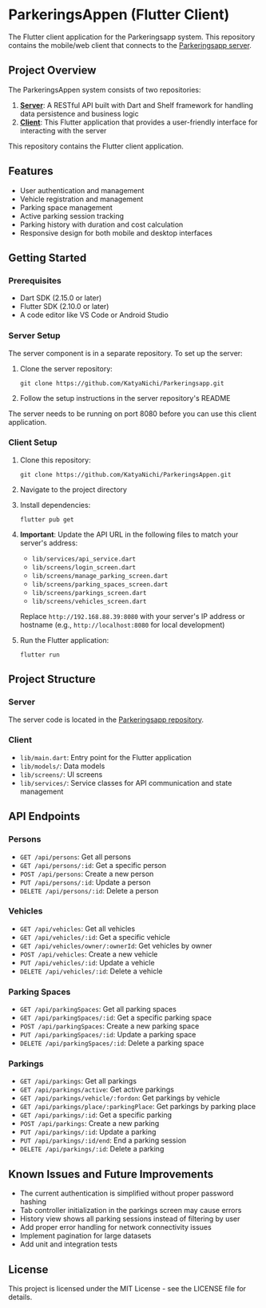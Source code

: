 # ParkeringsAppen (Flutter Client)

The Flutter client application for the Parkeringsapp system. This repository contains the mobile/web client that connects to the [Parkeringsapp server](https://github.com/KatyaNichi/Parkeringsapp).

## Project Overview

The ParkeringsAppen system consists of two repositories:

1. **[Server](https://github.com/KatyaNichi/Parkeringsapp)**: A RESTful API built with Dart and Shelf framework for handling data persistence and business logic
2. **[Client](https://github.com/KatyaNichi/ParkeringsAppen)**: This Flutter application that provides a user-friendly interface for interacting with the server

This repository contains the Flutter client application.

## Features

- User authentication and management
- Vehicle registration and management
- Parking space management
- Active parking session tracking
- Parking history with duration and cost calculation
- Responsive design for both mobile and desktop interfaces

## Getting Started

### Prerequisites

- Dart SDK (2.15.0 or later)
- Flutter SDK (2.10.0 or later)
- A code editor like VS Code or Android Studio

### Server Setup

The server component is in a separate repository. To set up the server:

1. Clone the server repository:
   ```
   git clone https://github.com/KatyaNichi/Parkeringsapp.git
   ```
2. Follow the setup instructions in the server repository's README

The server needs to be running on port 8080 before you can use this client application.

### Client Setup

1. Clone this repository:
   ```
   git clone https://github.com/KatyaNichi/ParkeringsAppen.git
   ```
2. Navigate to the project directory
3. Install dependencies:
   ```
   flutter pub get
   ```
3. **Important**: Update the API URL in the following files to match your server's address:
   - `lib/services/api_service.dart`
   - `lib/screens/login_screen.dart` 
   - `lib/screens/manage_parking_screen.dart`
   - `lib/screens/parking_spaces_screen.dart`
   - `lib/screens/parkings_screen.dart`
   - `lib/screens/vehicles_screen.dart`

   Replace `http://192.168.88.39:8080` with your server's IP address or hostname (e.g., `http://localhost:8080` for local development)

4. Run the Flutter application:
   ```
   flutter run
   ```

## Project Structure

### Server

The server code is located in the [Parkeringsapp repository](https://github.com/KatyaNichi/Parkeringsapp).

### Client

- `lib/main.dart`: Entry point for the Flutter application
- `lib/models/`: Data models
- `lib/screens/`: UI screens
- `lib/services/`: Service classes for API communication and state management

## API Endpoints

### Persons

- `GET /api/persons`: Get all persons
- `GET /api/persons/:id`: Get a specific person
- `POST /api/persons`: Create a new person
- `PUT /api/persons/:id`: Update a person
- `DELETE /api/persons/:id`: Delete a person

### Vehicles

- `GET /api/vehicles`: Get all vehicles
- `GET /api/vehicles/:id`: Get a specific vehicle
- `GET /api/vehicles/owner/:ownerId`: Get vehicles by owner
- `POST /api/vehicles`: Create a new vehicle
- `PUT /api/vehicles/:id`: Update a vehicle
- `DELETE /api/vehicles/:id`: Delete a vehicle

### Parking Spaces

- `GET /api/parkingSpaces`: Get all parking spaces
- `GET /api/parkingSpaces/:id`: Get a specific parking space
- `POST /api/parkingSpaces`: Create a new parking space
- `PUT /api/parkingSpaces/:id`: Update a parking space
- `DELETE /api/parkingSpaces/:id`: Delete a parking space

### Parkings

- `GET /api/parkings`: Get all parkings
- `GET /api/parkings/active`: Get active parkings
- `GET /api/parkings/vehicle/:fordon`: Get parkings by vehicle
- `GET /api/parkings/place/:parkingPlace`: Get parkings by parking place
- `GET /api/parkings/:id`: Get a specific parking
- `POST /api/parkings`: Create a new parking
- `PUT /api/parkings/:id`: Update a parking
- `PUT /api/parkings/:id/end`: End a parking session
- `DELETE /api/parkings/:id`: Delete a parking

## Known Issues and Future Improvements

- The current authentication is simplified without proper password hashing
- Tab controller initialization in the parkings screen may cause errors
- History view shows all parking sessions instead of filtering by user
- Add proper error handling for network connectivity issues
- Implement pagination for large datasets
- Add unit and integration tests

## License

This project is licensed under the MIT License - see the LICENSE file for details.

